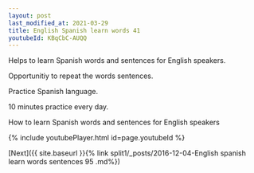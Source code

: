 ```yaml
---
layout: post
last_modified_at: 2021-03-29
title: English Spanish learn words 41 
youtubeId: KBqCbC-AUQQ
---
```

 
 
Helps to learn Spanish words and sentences for English speakers.

Opportunitiy to repeat the words sentences. 

Practice Spanish language. 
 
10 minutes practice every day. 
 
How to learn Spanish words and sentences for English speakers 
 
{% include youtubePlayer.html id=page.youtubeId %}
 
 
[Next]({{ site.baseurl }}{% link  split1/_posts/2016-12-04-English spanish learn words sentences 95 .md%})
 

